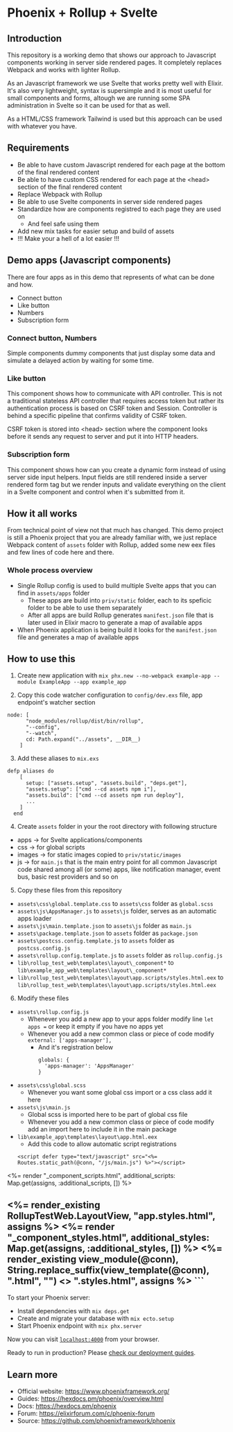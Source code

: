 # Phoenix + Rollup + Svelte

## Introduction

This repository is a working demo that shows our approach to Javascript components working in server side rendered pages. It completely replaces Webpack and works with lighter Rollup. 

As an Javascript framework we use Svelte that works pretty well with Elixir. It's also very lightweight, syntax is supersimple and it is most useful for small components and forms, altough we are running some SPA administration in Svelte so it can be used for that as well.

As a HTML/CSS framework Tailwind is used but this approach can be used with whatever you have.

## Requirements

- Be able to have custom Javascript rendered for each page at the bottom of the final rendered content
- Be able to have custom CSS rendered for each page at the &lt;head&gt; section of the final rendered content
- Replace Webpack with Rollup
- Be able to use Svelte components in server side rendered pages
- Standardize how are components registred to each page they are used on
  - And feel safe using them
- Add new mix tasks for easier setup and build of assets
- !!! Make your a hell of a lot easier !!!


## Demo apps (Javascript components)

There are four apps as in this demo that represents of what can be done and how.

- Connect button
- Like button
- Numbers
- Subscription form

### Connect button, Numbers

Simple components dummy components that just display some data and simulate a delayed action by waiting for some time.

### Like button

This component shows how to communicate with API controller. This is not a traditional stateless API controller that requires access token but rather its authentication process is based on CSRF token and Session. Controller is behind a specific pipeline that confirms validity of CSRF token. 
  
CSRF token is stored into &lt;head&gt; section where the component looks before it sends any request to server and put it into HTTP headers.

### Subscription form

This component shows how can you create a dynamic form instead of using server side input helpers. Input fields are still rendered inside a server rendered form tag but we render inputs and validate everything on the client in a Svelte component and control when it's submitted from it.

## How it all works

From technical point of view not that much has changed. This demo project is still a Phoenix project that you are already familiar with, we just replace Webpack content of `assets` folder with Rollup, added some new eex files and few lines of code here and there.

### Whole process overview

- Single Rollup config is used to build multiple Svelte apps that you can find in `assets/apps` folder
  - These apps are build into `priv/static` folder, each to its speficic folder to be able to use them separately
  - After all apps are build Rollup generates `manifest.json` file that is later used in Elixir macro to generate a map of available apps
- When Phoenix application is being build it looks for the `manifest.json` file and generates a map of available apps 


## How to use this

1. Create new application with 
```mix phx.new --no-webpack example-app --module ExampleApp --app example_app ```

2. Copy this code watcher configuration to ```config/dev.exs``` file, app endpoint's watcher section
```
node: [
      "node_modules/rollup/dist/bin/rollup",
      "--config",
      "--watch",
      cd: Path.expand("../assets", __DIR__)
    ]
```

3. Add these aliases to ```mix.exs```
```
defp aliases do
    [
      setup: ["assets.setup", "assets.build", "deps.get"],
      "assets.setup": ["cmd --cd assets npm i"],
      "assets.build": ["cmd --cd assets npm run deploy"],
      ...
    ]
  end
```
4. Create ```assets``` folder in your the root directory with following structure
  - apps -> for Svelte applications/components
  - css -> for global scripts
  - images -> for static images copied to ``priv/static/images``
  - js -> for ``main.js`` that is the main entry point for all common Javascript code shared among all (or some) apps, like notification manager, event bus, basic rest providers and so on

5. Copy these files from this repository
  - ```assets\css\global.template.css``` to ```assets\css``` folder as ```global.scss```
  - ```assets\js\AppsManager.js``` to ```assets\js``` folder, serves as an automatic apps loader
  - ```assets\js\main.template.json``` to ```assets\js``` folder as ```main.js```
  - ```assets\package.template.json``` to ```assets``` folder as ```package.json```
  - ```assets\postcss.config.template.js``` to ```assets``` folder as ```postcss.config.js```
  - ```assets\rollup.config.template.js``` to ```assets``` folder as ```rollup.config.js```
  - ```lib\rollup_test_web\templates\layout\_component*``` to ```lib\example_app_web\templates\layout\_component*```
  - ```lib\rollup_test_web\templates\layout\app.scripts/styles.html.eex``` to ```lib\rollup_test_web\templates\layout\app.scripts/styles.html.eex```

6. Modify these files
  - ```assets\rollup.config.js```
    - Whenever you add a new app to your apps folder modify line ```let apps =``` or keep it empty if you have no apps yet
    - Whenever you add a new common class or piece of code modify ```external: ['apps-manager'],```
      - And it's registration below
        ``` // 'OTHER COMMON CLASS NAME': 'OTHER COMMON CLASS FILE NAME INSIDE js FOLDER'
        globals: {
          'apps-manager': 'AppsManager'      
        } 
        ```
  - ```assets\css\global.scss```
    - Whenever you want some global css import or a css class add it here
  - ```assets\js\main.js```
    - Global scss is imported here to be part of global css file
    - Whenever you add a new common class or piece of code modify add an import here to include it in the main package
  - ```lib\example_app\templates\layout\app.html.eex```
    - Add this code to allow automatic script registrations
    ```
    <script defer type="text/javascript" src="<%= Routes.static_path(@conn, "/js/main.js") %>"></script>
  <%= render "_component_scripts.html", additional_scripts: Map.get(assigns, :additional_scripts, []) %>

  <%= render_existing RollupTestWeb.LayoutView, "app.styles.html", assigns %>
  <%= render "_component_styles.html", additional_styles: Map.get(assigns, :additional_styles, []) %>
  <%= render_existing view_module(@conn), String.replace_suffix(view_template(@conn), ".html", "") <> ".styles.html", assigns %>
    ```
  - 



To start your Phoenix server:

  * Install dependencies with `mix deps.get`
  * Create and migrate your database with `mix ecto.setup`
  * Start Phoenix endpoint with `mix phx.server`

Now you can visit [`localhost:4000`](http://localhost:4000) from your browser.

Ready to run in production? Please [check our deployment guides](https://hexdocs.pm/phoenix/deployment.html).

## Learn more

  * Official website: https://www.phoenixframework.org/
  * Guides: https://hexdocs.pm/phoenix/overview.html
  * Docs: https://hexdocs.pm/phoenix
  * Forum: https://elixirforum.com/c/phoenix-forum
  * Source: https://github.com/phoenixframework/phoenix
